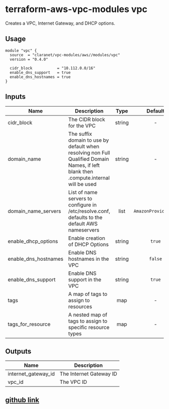 
# terraform-aws-vpc-modules vpc

Creates a VPC, Internet Gateway, and DHCP options.

## Usage

```hcl
module "vpc" {
  source  = "claranet/vpc-modules/aws//modules/vpc"
  version = "0.4.0"

  cidr_block           = "10.112.0.0/16"
  enable_dns_support   = true
  enable_dns_hostnames = true
}
```

## Inputs

| Name | Description | Type | Default | Required |
|------|-------------|:----:|:-----:|:-----:|
| cidr_block | The CIDR block for the VPC | string | - | yes |
| domain_name | The suffix domain to use by default when resolving non Full Qualified Domain Names, if left blank then <region>.compute.internal will be used | string | - | no |
| domain_name_servers | List of name servers to configure in /etc/resolve.conf, defaults to the default AWS nameservers | list | `AmazonProvidedDNS` | no |
| enable_dhcp_options | Enable creation of DHCP Options | string | `true` | no |
| enable_dns_hostnames | Enable DNS hostnames in the VPC | string | `false` | no |
| enable_dns_support | Enable DNS support in the VPC | string | `true` | no |
| tags | A map of tags to assign to resources | map | - | no |
| tags_for_resource | A nested map of tags to assign to specific resource types | map | - | no |


## Outputs

| Name | Description |
|------|-------------|
| internet_gateway_id | The Internet Gateway ID |
| vpc_id | The VPC ID |



## [github link](https://github.com/claranet/terraform-aws-vpc-modules/blob/master/modules/vpc/README.md?plain=1)

